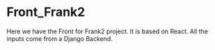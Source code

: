 # Front_Frank2
Here we have the Front for Frank2 project. It is based on React. All the inputs come from a Django Backend.
